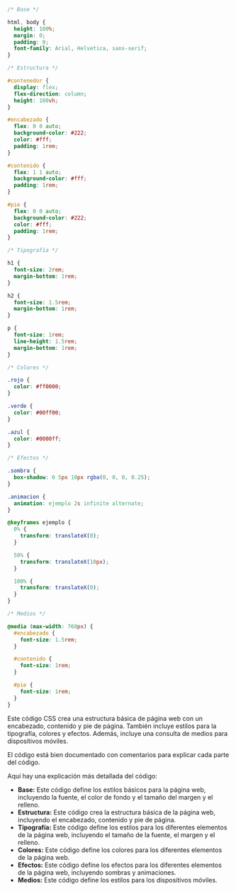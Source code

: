 ```css
/* Base */

html, body {
  height: 100%;
  margin: 0;
  padding: 0;
  font-family: Arial, Helvetica, sans-serif;
}

/* Estructura */

#contenedor {
  display: flex;
  flex-direction: column;
  height: 100vh;
}

#encabezado {
  flex: 0 0 auto;
  background-color: #222;
  color: #fff;
  padding: 1rem;
}

#contenido {
  flex: 1 1 auto;
  background-color: #fff;
  padding: 1rem;
}

#pie {
  flex: 0 0 auto;
  background-color: #222;
  color: #fff;
  padding: 1rem;
}

/* Tipografía */

h1 {
  font-size: 2rem;
  margin-bottom: 1rem;
}

h2 {
  font-size: 1.5rem;
  margin-bottom: 1rem;
}

p {
  font-size: 1rem;
  line-height: 1.5rem;
  margin-bottom: 1rem;
}

/* Colores */

.rojo {
  color: #ff0000;
}

.verde {
  color: #00ff00;
}

.azul {
  color: #0000ff;
}

/* Efectos */

.sombra {
  box-shadow: 0 5px 10px rgba(0, 0, 0, 0.25);
}

.animacion {
  animation: ejemplo 2s infinite alternate;
}

@keyframes ejemplo {
  0% {
    transform: translateX(0);
  }

  50% {
    transform: translateX(10px);
  }

  100% {
    transform: translateX(0);
  }
}

/* Medios */

@media (max-width: 768px) {
  #encabezado {
    font-size: 1.5rem;
  }

  #contenido {
    font-size: 1rem;
  }

  #pie {
    font-size: 1rem;
  }
}
```

Este código CSS crea una estructura básica de página web con un encabezado, contenido y pie de página. También incluye estilos para la tipografía, colores y efectos. Además, incluye una consulta de medios para dispositivos móviles.

El código está bien documentado con comentarios para explicar cada parte del código.

Aquí hay una explicación más detallada del código:

* **Base:** Este código define los estilos básicos para la página web, incluyendo la fuente, el color de fondo y el tamaño del margen y el relleno.
* **Estructura:** Este código crea la estructura básica de la página web, incluyendo el encabezado, contenido y pie de página.
* **Tipografía:** Este código define los estilos para los diferentes elementos de la página web, incluyendo el tamaño de la fuente, el margen y el relleno.
* **Colores:** Este código define los colores para los diferentes elementos de la página web.
* **Efectos:** Este código define los efectos para los diferentes elementos de la página web, incluyendo sombras y animaciones.
* **Medios:** Este código define los estilos para los dispositivos móviles.